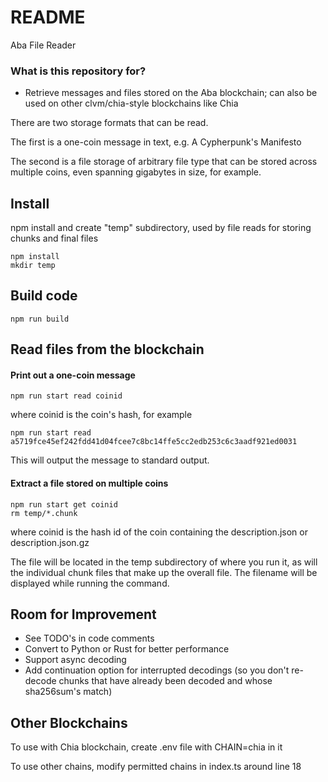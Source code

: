 # README

Aba File Reader

### What is this repository for?

- Retrieve messages and files stored on the Aba blockchain; can also be used on other clvm/chia-style blockchains like Chia

There are two storage formats that can be read.

The first is a one-coin message in text, e.g. A Cypherpunk's Manifesto

The second is a file storage of arbitrary file type that can be stored across multiple coins, even spanning gigabytes in size, for example.

## Install

npm install and create "temp" subdirectory, used by file reads for storing chunks and final files

```
npm install
mkdir temp
```

## Build code

```
npm run build
```

## Read files from the blockchain

#### Print out a one-coin message

```
npm run start read coinid
```

where coinid is the coin's hash, for example

```
npm run start read a5719fce45ef242fdd41d04fcee7c8bc14ffe5cc2edb253c6c3aadf921ed0031
```

This will output the message to standard output.

#### Extract a file stored on multiple coins

```
npm run start get coinid
rm temp/*.chunk
```

where coinid is the hash id of the coin containing the description.json or description.json.gz

The file will be located in the temp subdirectory of where you run it, as will the individual chunk files that make up the overall file. The filename will be displayed while running the command.

## Room for Improvement

- See TODO's in code comments
- Convert to Python or Rust for better performance
- Support async decoding
- Add continuation option for interrupted decodings (so you don't re-decode chunks that have already been decoded and whose sha256sum's match)

## Other Blockchains

To use with Chia blockchain, create .env file with CHAIN=chia in it

To use other chains, modify permitted chains in index.ts around line 18
